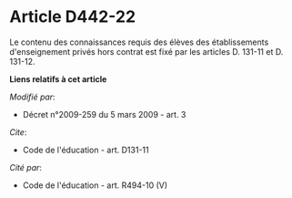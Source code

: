 # Article D442-22

Le contenu des connaissances requis des élèves des établissements d'enseignement privés hors contrat est fixé par les
articles D. 131-11 et D. 131-12.

**Liens relatifs à cet article**

_Modifié par_:

  - Décret n°2009-259 du 5 mars 2009 - art. 3

_Cite_:

  - Code de l'éducation - art. D131-11

_Cité par_:

  - Code de l'éducation - art. R494-10 (V)
